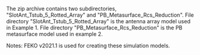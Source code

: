 The zip archive contains two subdirectories, "SlotAnt_Tstub_5_Rotted_Array" and "PB_Metasurface_Rcs_Reduction".
File directory "SlotAnt_Tstub_5_Rotted_Array" is the antenna array model used in Example 1.
File directory "PB_Metasurface_Rcs_Reduction" is the PB metasurface model used in example 2.

Notes: FEKO v2021.1 is used for creating these simulation models.
